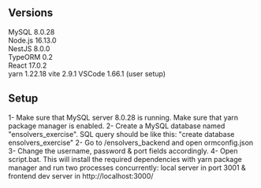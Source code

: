 ## Versions

MySQL 8.0.28  
Node.js 16.13.0  
NestJS 8.0.0  
TypeORM 0.2  
React 17.0.2  
yarn 1.22.18
vite 2.9.1
VSCode 1.66.1 (user setup)

## Setup

1- Make sure that MySQL server 8.0.28 is running. Make sure that yarn package manager is enabled.
2- Create a MySQL database named "ensolvers_exercise". SQL query should be like this: "create database ensolvers_exercise"
2- Go to /ensolvers_backend and open ormconfig.json
3- Change the username, password & port fields accordingly.
4- Open script.bat. This will install the required dependencies with yarn package manager and run two processes concurrently: local server in port 3001 & frontend dev server in http://localhost:3000/
